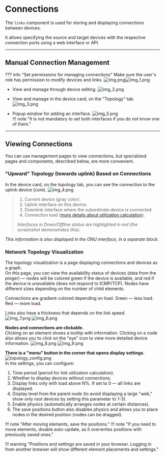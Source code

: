 # Connections
The `links` component is used for storing and displaying connections between devices.

It allows specifying the source and target devices with the respective connection ports using a web interface or API.

---

## Manual Connection Management
??? info "Set permissions for managing connections"
Make sure the user's role has permission to modify devices and links.
![img.png](img.png)![img_1.png](img_1.png)

- View and manage through device editing.
  ![img_2.png](img_2.png)
- View and manage in the device card, on the "Topology" tab.
  ![img_3.png](img_3.png)

- Popup window for adding an interface.
  ![img_5.png](img_5.png)   
  !!! note "It is not mandatory to set both interfaces if you do not know one of them."

---

## Viewing Connections
You can use management pages to view connections, but specialized pages and components, described below, are more convenient.

### "Upward" Topology (towards uplink) Based on Connections
In the device card, on the topology tab, you can see the connection to the uplink device (core).
![img_4.png](img_4.png)
> 1. Current device (gray color).
> 2. Uplink interface on this device.
> 3. Downlink interface where the subordinate device is connected.
> 4. Connection load ([more details about utilization calculation](./utilization.md)).
>
> _Interfaces in Down/Offline status are highlighted in red (the screenshot demonstrates this)._

_This information is also displayed in the ONU interface, in a separate block._

### Network Topology Visualization
The topology visualization is a page displaying connections and devices as a graph.    
On this page, you can view the availability status of devices (data from the pinger) — nodes will be colored green if the device is available, and red if the device is unavailable (does not respond to ICMP/TCP).
Nodes have different sizes depending on the number of child elements.

Connections are gradient-colored depending on load.
Green — less load.
Red — more load.

Links also have a thickness that depends on the link speed.  
![img_7.png](img_7.png)
![img_6.png](img_6.png)

**Nodes and connections are clickable.**     
Clicking on an element shows a tooltip with information.
Clicking on a node also allows you to click on the "eye" icon to view more detailed device information.
![img_8.png](img_8.png)
![img_9.png](img_9.png)

**There is a "menu" button in the corner that opens display settings.**  
![topology_config.png](topology_config.png)    
In the settings, you can configure:

1. Time period (period for link utilization calculation).
2. Whether to display devices without connections.
3. Display links only with load above N%. If set to 0 — all links are displayed.
4. Display level from the parent node (to avoid displaying a large "web," show only root devices by setting this parameter to 1-3).
5. Enable physics (automatically arranges nodes at certain distances).
6. The save positions button also disables physics and allows you to place nodes in the desired position (nodes can be dragged).

!!! note "After moving elements, save the positions."
!!! note "If you need to move elements, disable auto-update, as it overwrites positions with previously saved ones."

!!! warning "Positions and settings are saved in your browser. Logging in from another browser will show different element placements and settings."   